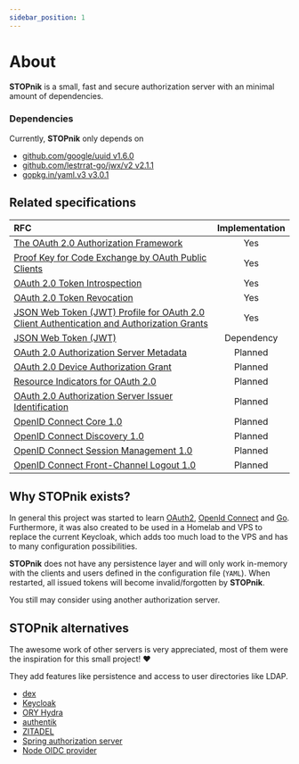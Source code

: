 ```yaml
---
sidebar_position: 1
---
```

# About
 
**STOPnik** is a small, fast and secure authorization server with an minimal amount of dependencies.

### Dependencies

Currently, **STOPnik** only depends on

- [github.com/google/uuid v1.6.0](https://pkg.go.dev/github.com/google/uuid@v1.6.0)
- [github.com/lestrrat-go/jwx/v2  v2.1.1](https://pkg.go.dev/github.com/lestrrat-go/jwx/v2@v2.1.1)
- [gopkg.in/yaml.v3 v3.0.1](https://pkg.go.dev/gopkg.in/yaml.v3@v3.0.1)

## Related specifications

| RFC                                                                                                                                 | Implementation |
|:------------------------------------------------------------------------------------------------------------------------------------|:--------------:|
| [The OAuth 2.0 Authorization Framework](https://datatracker.ietf.org/doc/html/rfc6749)                                              |      Yes       | 
| [Proof Key for Code Exchange by OAuth Public Clients](https://datatracker.ietf.org/doc/html/rfc7636)                                |      Yes       |
| [OAuth 2.0 Token Introspection](https://datatracker.ietf.org/doc/html/rfc7662)                                                      |      Yes       |
| [OAuth 2.0 Token Revocation](https://datatracker.ietf.org/doc/html/rfc7009)                                                         |      Yes       |
| [JSON Web Token (JWT) Profile for OAuth 2.0 Client Authentication and Authorization Grants](https://www.rfc-editor.org/rfc/rfc7523) |      Yes       |
| [JSON Web Token (JWT)](https://datatracker.ietf.org/doc/html/rfc7519)                                                               |   Dependency   |
| [OAuth 2.0 Authorization Server Metadata](https://datatracker.ietf.org/doc/html/rfc8414)                                            |    Planned     |
| [OAuth 2.0 Device Authorization Grant](https://datatracker.ietf.org/doc/html/rfc8628)                                               |    Planned     |
| [Resource Indicators for OAuth 2.0](https://datatracker.ietf.org/doc/html/rfc8707)                                                  |    Planned     |
| [OAuth 2.0 Authorization Server Issuer Identification](https://datatracker.ietf.org/doc/html/rfc9207)                               |    Planned     |
| [OpenID Connect Core 1.0](https://openid.net/specs/openid-connect-core-1_0.html)                                                    |    Planned     |
| [OpenID Connect Discovery 1.0](https://openid.net/specs/openid-connect-discovery-1_0.html)                                          |    Planned     |
| [OpenID Connect Session Management 1.0](https://openid.net/specs/openid-connect-session-1_0.html)                                   |    Planned     |
| [OpenID Connect Front-Channel Logout 1.0](https://openid.net/specs/openid-connect-frontchannel-1_0.html)                            |    Planned     |

## Why STOPnik exists?

In general this project was started to learn [OAuth2](https://datatracker.ietf.org/doc/html/rfc6749), [OpenId Connect](https://openid.net/specs/openid-connect-core-1_0.html) and [Go](https://go.dev/).
Furthermore, it was also created to be used in a Homelab and VPS to replace the current Keycloak,
which adds too much load to the VPS and has to many configuration possibilities.

**STOPnik** does not have any persistence layer and will only work in-memory with the clients and users defined in the
configuration file (`YAML`).
When restarted, all issued tokens will become invalid/forgotten by **STOPnik**.

You still may consider using another authorization server.

## STOPnik alternatives

The awesome work of other servers is very appreciated, most of them were the inspiration for this small project! ♥️

They add features like persistence and access to user directories like LDAP.

- [dex](https://github.com/dexidp/dex)
- [Keycloak](https://github.com/keycloak/keycloak)
- [ORY Hydra](https://github.com/ory/hydra)
- [authentik](https://github.com/goauthentik/authentik)
- [ZITADEL](https://github.com/zitadel/zitadel)
- [Spring authorization server](https://github.com/spring-projects/spring-authorization-server)
- [Node OIDC provider](https://github.com/panva/node-oidc-provider)